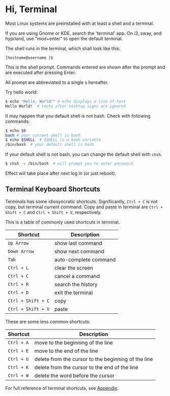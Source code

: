 # Hi, Terminal

Most Linux systems are preinstalled with at least a shell and a terminal.

If you are using Gnome or KDE, search the 'terminal' app.
On i3, sway, and hyprland, use "mod+enter" to open the default terminal. 

The shell runs in the terminal, which shall look like this:

```
[hostname@username ]$ 
```

This is the shell prompt. 
Commands entered are shown after the prompt and are executed after pressing Enter.

All prompt are abbreviated to a single `$` hereafter.

Try hello world:

```sh
$ echo "Hello, World!" # echo displays a line of text
Hello World!  # texts after hashtap signs are ignored
```

It may happen that you default shell is not bash. 
Check with following commands:

```sh
$ echo $0  
bash # your current shell is bash
$ echo $SHELL  # $SHELL is a bash variable
/bin/bash  # your default shell is bash
```

If your default shell is not bash, you can change the default shell with `chsh`.

```sh
$ chsh -s /bin/bash  # will prompt you to enter password.
```

Effect will take place after next log in (or just reboot).


## Terminal Keyboard Shortcuts

Terminals has some idiosyncratic shortcuts. 
Significantly, `Ctrl + C` is not copy, but terminal current command.
Copy and paste in terminal are `Ctrl + Shift + C` and `Ctrl + Shift + V`, respectively.

This is a table of commonly used shortcuts in terminal.

| Shortcut | Description |
|----------|-------------|
| `Up Arrow` | show last command |
| `Down Arrow` | show next command |
| `Tab` | auto-complete command |
| `Ctrl + L` | clear the screen |
| `Ctrl + C` | cancel a command |
| `Ctrl + R` | search the history |
| `Ctrl + D` | exit the terminal |
| `Ctrl + Shift + C` | copy |
| `Ctrl + Shift + V` | paste |

These are some less common shortcuts:

| Shortcut | Description |
|----------|-------------|
| `Ctrl + A` | move to the beginning of the line |
| `Ctrl + E` | move to the end of the line |
| `Ctrl + U` | delete from the cursor to the beginning of the line |
| `Ctrl + K` | delete from the cursor to the end of the line |
| `Ctrl + W` | delete the word before the cursor |

For full reference of terminal shortcuts, see [Appendix](../../appendix/terminal_ref.md).
